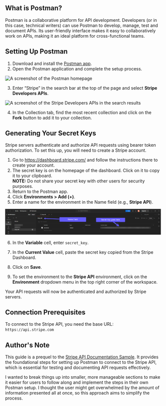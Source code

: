 ## What is Postman?
Postman is a collaborative platform for API development. Developers (or in this case, technical writers) can use Postman to develop, manage, test and document APIs. Its user-friendly interface makes it easy to collaboratively work on APIs, making it an ideal platform for cross-functional teams.

## Setting Up Postman

1.  Download and install the [Postman app](https://www.postman.com/).
2.  Open the Postman application and complete the setup process.

![A screenshot of the Postman homepage](https://github.com/user-attachments/assets/2a1a0169-46a8-4d5f-a5b5-180ea86173b9)

3.  Enter “Stripe” in the search bar at the top of the page and select **Stripe Developers APIs**.

![A screenshot of the Stripe Developers APIs in the search results](https://github.com/user-attachments/assets/f8a7ca98-ff73-4ff0-a719-3e1115164ef0)


4.  In the Collection tab, find the most recent collection and click on the **Fork** button to add it to your collection.

## Generating Your Secret Keys

Stripe servers authenticate and authorize API requests using bearer token authorization. To set this up, you will need to create a Stripe account.

1.  Go to https://dashboard.stripe.com/ and follow the instructions there to create your account.
2.  The secret key is on the homepage of the dashboard. Click on it to copy it to your clipboard.  
    **NOTE:** Do not share your secret key with other users for security purposes.
3.  Return to the Postman app.
4.  Click **Environments > Add (+)**.
5.  Enter a name for the environment in the Name field (e.g., **Stripe API**).

![A screenshot of the environment setup dialog in Postman](image.png)

6.  In the **Variable** cell, enter `secret_key`.
7.  In the **Current Value** cell, paste the secret key copied from the Stripe Dashboard.
8.  Click on **Save**.

9.  To set the environment to the **Stripe API** environment, click on the **Environment** dropdown menu in the top right corner of the workspace.

Your API requests will now be authenticated and authorized by Stripe servers.

## Connection Prerequisites

To connect to the Stripe API, you need the base URL: `https://api.stripe.com`

## Author's Note

This guide is a prequel to the [Stripe API Documentation Sample](https://github.com/pvega62/Portfolio/wiki/Stripe-API-Documentation-Sample). It provides the foundational steps for setting up Postman to connect to the Stripe API, which is essential for testing and documenting API requests effectively.

I wanted to break things up into smaller, more manageable sections to make it easier for users to follow along and implement the steps in their own Postman setup. I thought the user might get overwhelmed by the amount of information presented all at once, so this approach aims to simplify the process.
